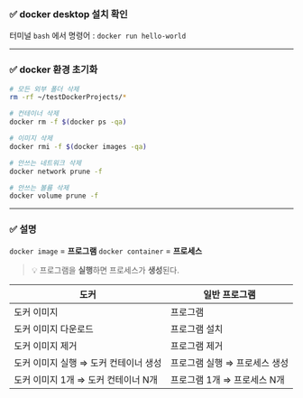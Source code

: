 
### ✅ docker desktop 설치 확인 

터미널 `bash` 에서 명령어 : `docker run hello-world`

---
### ✅ docker 환경 초기화

```sh
# 모든 외부 폴더 삭제
rm -rf ~/testDockerProjects/*

# 컨테이너 삭제
docker rm -f $(docker ps -qa)

# 이미지 삭제
docker rmi -f $(docker images -qa)

# 안쓰는 네트워크 삭제
docker network prune -f

# 안쓰는 볼륨 삭제
docker volume prune -f
```

---
### ✅ 설명

`docker image` = **프로그램**
`docker container` = **프로세스**

>💡 프로그램을 **실행**하면 프로세스가 **생성**된다.

| 도커                              | 일반 프로그램                          |
|-----------------------------------|----------------------------------------|
| 도커 이미지                       | 프로그램                                |
| 도커 이미지 다운로드              | 프로그램 설치                           |
| 도커 이미지 제거                  | 프로그램 제거                           |
| 도커 이미지 실행 ⇒ 도커 컨테이너 생성 | 프로그램 실행 ⇒ 프로세스 생성         |
| 도커 이미지 1개 ⇒ 도커 컨테이너 N개 | 프로그램 1개 ⇒ 프로세스 N개           |

